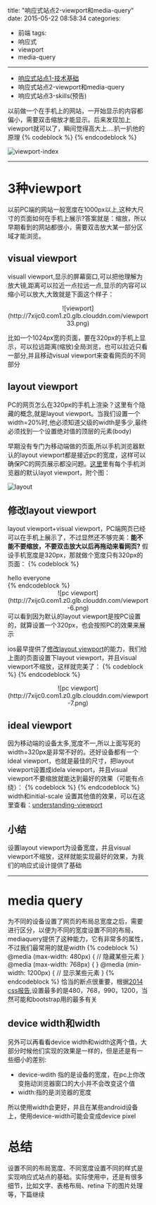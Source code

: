 title: "响应式站点2-viewport和media-query"
date: 2015-05-22 08:58:34
categories: 
- 前端
tags:
- 响应式
- viewport 
- media-query
---

* [响应式站点1-技术基础](http://bhsc881114.github.io/2015/05/12/%E5%93%8D%E5%BA%94%E5%BC%8F%E7%AB%99%E7%82%B9-%E6%8A%80%E6%9C%AF%E5%9F%BA%E7%A1%80/)
* 响应式站点2-viewport和media-query
* 响应式站点3-skills(预告)

以前做一个在手机上的网站，一开始显示的内容都偏小，需要双击缩放才能显示。后来发现加上viewport就可以了，瞬间觉得高大上....扒一扒他的原理
{% codeblock %}
<meta name="viewport" content="width=device-width, initial-scale=1.0">
{% endcodeblock %} 

![viewport-index](http://7xijc0.com1.z0.glb.clouddn.com/viewport-2.png)
<!--more-->

---

# 3种viewport
以前PC端的网站一般宽度在1000px以上,这种大尺寸的页面如何在手机上展示?答案就是：缩放，所以早期看到的网站都很小，需要双击放大某一部分区域才能浏览。

## visual viewport 
visuall viewport,显示的屏幕窗口,可以把他理解为放大镜,距离可以拉近一点拉远一点,显示的内容可以缩小可以放大,大致就是下面这个样子：
  <center>![viewport](http://7xijc0.com1.z0.glb.clouddn.com/viewport33.png)  </center>

比如一个1024px宽的页面，要在320px的手机上显示，可以拉远距离(缩放)全局浏览，也可以拉近只看一部分,并且移动visual viewport来查看网页的不同部分

## layout viewport
PC的网页怎么在320px的手机上渲染？这里有个隐藏的概念,就是layout viewport。当我们设置一个width=20%时,他必须知道父级的width是多少,最终必须找到一个设置绝对值的顶层的元素(body)

早期没有专门为移动端做的页面,所以手机浏览器默认的layout viewport都是接近pc的宽度，这样可以确保PC的网页展示都没问题。[这里](http://www.quirksmode.org/mobile/metaviewport/)里有每个手机浏览器的默认layot viewport，附个图：

![layout](http://7xijc0.com1.z0.glb.clouddn.com/viewport-4.png)

## 修改layout viewport
layout viewport+visual viewport，PC端网页已经可以在手机上展示了，不过显然还不够完美：**能不能不要缩放，不要双击放大以后再拖动来看网页?** 假设手机宽度是320px，那就做个宽度只有320px的页面：
{% codeblock %}
<html>
  <body style="width:320px">
    <div class="contianer">
      hello everyone
    </div>
  </body>
</html>
{% endcodeblock %} 
 <center>![pc viewport](http://7xijc0.com1.z0.glb.clouddn.com/viewport-6.png) </center>
可以看到因为默认的layout viewport是按PC设置的，就算设置一个320px，也会按照PC的效果来展示

ios最早提供了[修改layout viewport](https://developer.apple.com/library/ios/documentation/AppleApplications/Reference/SafariWebContent/UsingtheViewport/UsingtheViewport.html)的能力，我们给上面的页面设置下layout viewport，并且visual viewport不缩放，这样就完美了：
{% codeblock %}
<meta name="viewport" content="width=320px, initial-scale=1.0">
{% endcodeblock %} 
  <center>![pc viewport](http://7xijc0.com1.z0.glb.clouddn.com/viewport-7.png) </center>

## ideal viewport
因为移动端的设备太多,宽度不一,所以上面写死的width=320px是非常不好的。还好设备都有一个ideal viewport，也就是最佳的尺寸，把layout viewport设置成idela viewport，并且visual viewport不要缩放就能达到最好的效果（可能有点绕）：
{% codeblock %}
<meta name="viewport" content="width=device-width, initial-scale=1.0">
{% endcodeblock %} width和initial-scale 设置其他值的效果，可以在这里查看：[understanding-viewport](http://andreasbovens.github.io/understanding-viewpor)

## 小结
设置layout viewport为设备宽度，并且visual viewport不缩放，这样就能实现最好的效果，为我们的响应式设计提供了基础

---

# media query 
为不同的设备设置了网页的布局总宽度之后，需要进行区分，以便为不同的宽度设置不同的布局，mediaquery提供了这种能力，它有非常多的属性，不过我们最常用的就是width
{% codeblock %}
	@media (max-width: 480px) { 
	    // 隐藏某些元素
	}
	@media (max-width: 768px) {  }
	@media (min-width: 1200px) {
	  // 显示某些元素 
	}
{% endcodeblock %} 恰当的断点很重要，根据[2014 css报告](http://reports.quickleft.com/css),设置最多的是480，768，990，1200，当然可能和bootstrap用的最多有关


## device width和width
另外可以再看看device width和width这两个值，大部分时候他们实现的效果是一样的，但是还是有一些细小的差别:

* device-wdith 指的是设备的宽度，在pc上你改变拖动浏览器窗口的大小并不会改变这个值
* width:指的是浏览器的宽度

所以使用width会更好，并且在某些android设备上，使用device-width可能会变成device pixel

# 总结
设置不同的布局宽度、不同宽度设置不同的样式是实现响应式站点的基础。实际使用中，还是有很多细节，比如文字、表格布局、retina 下的图片处理等，下篇继续

